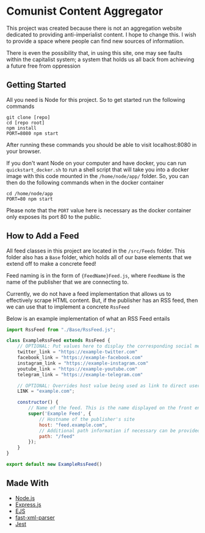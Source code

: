 # Comunist Content Aggregator

This project was created because there is not an aggregation website dedicated to providing anti-imperialist content. I hope to change this. I wish to provide a space where people can find new sources of informatiion. 

There is even the possibility that, in using this site, one may see faults within the capitalist system; a system that holds us all back from achieving a future free from oppression

## Getting Started

All you need is Node for this project. So to get started run the following commands

```
git clone [repo]
cd [repo root]
npm install
PORT=8080 npm start
```

After running these commands you should be able to visit localhost:8080 in your browser.

If you don't want Node on your computer and have docker, you can run `quickstart_docker.sh` to run a shell script that will take you into a docker image with this code mounted in the `/home/node/app/` folder. So, you can then do the following commands when in the docker container

```
cd /home/node/app
PORT=80 npm start
```

Please note that the `PORT` value here is necessary as the docker container only exposes its port 80 to the public.

## How to Add a Feed

All feed classes in this project are located in the `/src/Feeds` folder. This folder also has a `Base` folder, which holds all of our base elements that we extend off to make a concrete feed!

Feed naming is in the form of `{FeedName}Feed.js`, where `FeedName` is the name of the publisher that we are connecting to.

Currently, we do not have a feed implementation that allows us to effectively scrape HTML content. But, if the publisher has an RSS feed, then we can use that to implement a concrete `RssFeed`

Below is an example implementation of what an RSS Feed entails

```javascript
import RssFeed from "./Base/RssFeed.js";

class ExampleRssFeed extends RssFeed {
    // OPTIONAL: Put values here to display the corresponding social media icons
    twitter_link = "https://example-twitter.com"
    facebook_link = "https://example-facebook.com"
    instagram_link = "https://example-instagram.com"
    youtube_link = "https://example-youtube.com"
    telegram_link = "https://example-telegram.com"

    // OPTIONAL: Overrides host value being used as link to direct users to publisher home page
    LINK = "example.com";

    constructor() {
        // Name of the feed. This is the name displayed on the front end
        super('Example Feed', {
            // Hostname of the publisher's site
            host: "feed.example.com",
            // Additional path information if necessary can be provided to the query
            path: "/feed"
        });
    }
}

export default new ExampleRssFeed()
```

## Made With

* [Node.js](https://nodejs.org/en/)
* [Express.js](https://expressjs.com/)
* [EJS](https://ejs.co)
* [fast-xml-parser](https://github.com/NaturalIntelligence/fast-xml-parser)
* [Jest](https://jestjs.io)
